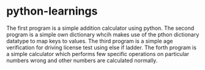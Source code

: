 # python-learnings
The first program is a simple addition calculator using python.
The second program is a simple own dictionary whcih makes use of the pthon dictionary datatype to map keys to values.
The third program is a simple age verification for driving license test using else if ladder.
The forth program is a simple calculator which performs few specific operations on particular numbers wrong and other numbers are calculated normally.
 
 
 
